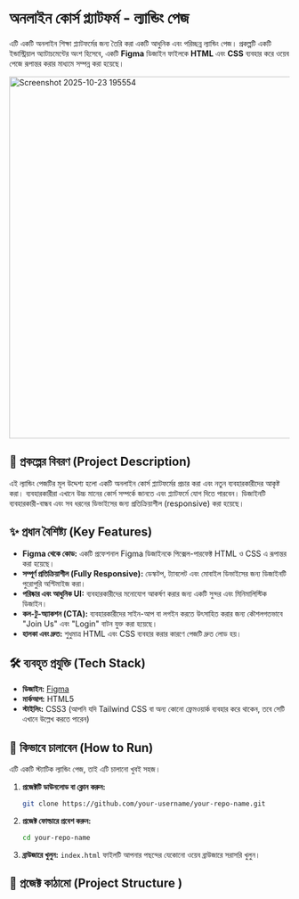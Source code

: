 # অনলাইন কোর্স প্ল্যাটফর্ম - ল্যান্ডিং পেজ

এটি একটি অনলাইন শিক্ষা প্ল্যাটফর্মের জন্য তৈরি করা একটি আধুনিক এবং পরিচ্ছন্ন ল্যান্ডিং পেজ। প্রকল্পটি একটি ইন্ডাস্ট্রিয়াল অ্যাটাচমেন্টের অংশ হিসেবে, একটি **Figma** ডিজাইন ফাইলকে **HTML** এবং **CSS** ব্যবহার করে ওয়েব পেজে রূপান্তর করার মাধ্যমে সম্পন্ন করা হয়েছে।

<img width="1353" height="650" alt="Screenshot 2025-10-23 195554" src="https://github.com/user-attachments/assets/4a43e0b8-b072-4af7-b445-b03cf81eabbe" />


## 📝 প্রকল্পের বিবরণ (Project Description)

এই ল্যান্ডিং পেজটির মূল উদ্দেশ্য হলো একটি অনলাইন কোর্স প্ল্যাটফর্মের প্রচার করা এবং নতুন ব্যবহারকারীদের আকৃষ্ট করা। ব্যবহারকারীরা এখানে উচ্চ মানের কোর্স সম্পর্কে জানতে এবং প্ল্যাটফর্মে যোগ দিতে পারবেন। ডিজাইনটি ব্যবহারকারী-বান্ধব এবং সব ধরনের ডিভাইসের জন্য প্রতিক্রিয়াশীল (responsive) করা হয়েছে।

## ✨ প্রধান বৈশিষ্ট্য (Key Features)

- **Figma থেকে কোড:** একটি প্রফেশনাল Figma ডিজাইনকে পিক্সেল-পারফেক্ট HTML ও CSS এ রূপান্তর করা হয়েছে।
- **সম্পূর্ণ প্রতিক্রিয়াশীল (Fully Responsive):** ডেস্কটপ, ট্যাবলেট এবং মোবাইল ডিভাইসের জন্য ডিজাইনটি পুরোপুরি অপ্টিমাইজ করা।
- **পরিষ্কার এবং আধুনিক UI:** ব্যবহারকারীদের মনোযোগ আকর্ষণ করার জন্য একটি সুন্দর এবং মিনিমালিস্টিক ডিজাইন।
- **কল-টু-অ্যাকশন (CTA):** ব্যবহারকারীদের সাইন-আপ বা লগইন করতে উৎসাহিত করার জন্য কৌশলগতভাবে "Join Us" এবং "Login" বাটন যুক্ত করা হয়েছে।
- **হালকা এবং দ্রুত:** শুধুমাত্র HTML এবং CSS ব্যবহার করার কারণে পেজটি দ্রুত লোড হয়।

## 🛠️ ব্যবহৃত প্রযুক্তি (Tech Stack)

- **ডিজাইন:** [Figma](https://www.figma.com/ )
- **মার্কআপ:** HTML5
- **স্টাইলিং:** CSS3 (আপনি যদি Tailwind CSS বা অন্য কোনো ফ্রেমওয়ার্ক ব্যবহার করে থাকেন, তবে সেটি এখানে উল্লেখ করতে পারেন)

## 🚀 কিভাবে চালাবেন (How to Run)

এটি একটি স্ট্যাটিক ল্যান্ডিং পেজ, তাই এটি চালানো খুবই সহজ।

1.  **প্রজেক্টটি ডাউনলোড বা ক্লোন করুন:**
    ```bash
    git clone https://github.com/your-username/your-repo-name.git
    ```
2.  **প্রজেক্ট ফোল্ডারে প্রবেশ করুন:**
    ```bash
    cd your-repo-name
    ```
3.  **ব্রাউজারে খুলুন:**
    `index.html` ফাইলটি আপনার পছন্দের যেকোনো ওয়েব ব্রাউজারে সরাসরি খুলুন।

## 📁 প্রজেক্ট কাঠামো (Project Structure )

